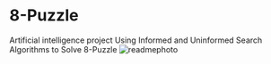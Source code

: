 # 8-Puzzle
Artificial intelligence project Using Informed and Uninformed Search Algorithms  to Solve 8-Puzzle
![readmephoto](https://user-images.githubusercontent.com/70637109/185229670-d903ffad-5a1b-4961-b10c-c457c383da52.png)
